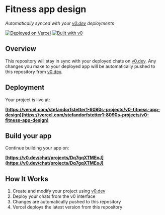 # Fitness app design

*Automatically synced with your [v0.dev](https://v0.dev) deployments*

[![Deployed on Vercel](https://img.shields.io/badge/Deployed%20on-Vercel-black?style=for-the-badge&logo=vercel)](https://vercel.com/stefandorfstetter1-8090s-projects/v0-fitness-app-design)
[![Built with v0](https://img.shields.io/badge/Built%20with-v0.dev-black?style=for-the-badge)](https://v0.dev/chat/projects/Dq7gqXTMEoJ)

## Overview

This repository will stay in sync with your deployed chats on [v0.dev](https://v0.dev).
Any changes you make to your deployed app will be automatically pushed to this repository from [v0.dev](https://v0.dev).

## Deployment

Your project is live at:

**[https://vercel.com/stefandorfstetter1-8090s-projects/v0-fitness-app-design](https://vercel.com/stefandorfstetter1-8090s-projects/v0-fitness-app-design)**

## Build your app

Continue building your app on:

**[https://v0.dev/chat/projects/Dq7gqXTMEoJ](https://v0.dev/chat/projects/Dq7gqXTMEoJ)**

## How It Works

1. Create and modify your project using [v0.dev](https://v0.dev)
2. Deploy your chats from the v0 interface
3. Changes are automatically pushed to this repository
4. Vercel deploys the latest version from this repository